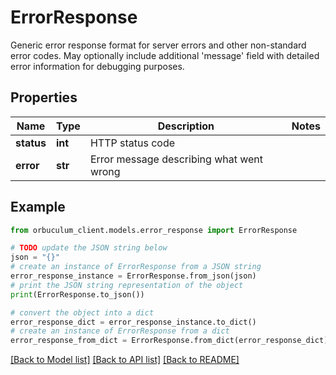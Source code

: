 # ErrorResponse

Generic error response format for server errors and other non-standard error codes. May optionally include additional 'message' field with detailed error information for debugging purposes.

## Properties

Name | Type | Description | Notes
------------ | ------------- | ------------- | -------------
**status** | **int** | HTTP status code | 
**error** | **str** | Error message describing what went wrong | 

## Example

```python
from orbuculum_client.models.error_response import ErrorResponse

# TODO update the JSON string below
json = "{}"
# create an instance of ErrorResponse from a JSON string
error_response_instance = ErrorResponse.from_json(json)
# print the JSON string representation of the object
print(ErrorResponse.to_json())

# convert the object into a dict
error_response_dict = error_response_instance.to_dict()
# create an instance of ErrorResponse from a dict
error_response_from_dict = ErrorResponse.from_dict(error_response_dict)
```
[[Back to Model list]](../README.md#documentation-for-models) [[Back to API list]](../README.md#documentation-for-api-endpoints) [[Back to README]](../README.md)


